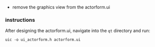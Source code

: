 - remove the graphics view from the actorform.ui

### instructions
After designing the actorform.ui, navigate into the `qt` directory and run:

```
uic -o ui_actorform.h actorform.ui
```
